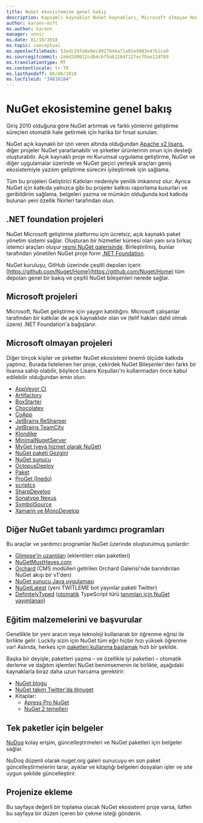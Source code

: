 ```yaml
---
title: NuGet ekosistemine genel bakış
description: Kapsamlı kaynaklar NuGet kaynakları, Microsoft olmayan NuGet projeleri, yardımcı programlar ve eğitim malzemelerinizin de dahil olmak üzere NuGet ekosistemindeki.
author: karann-msft
ms.author: karann
manager: unnir
ms.date: 01/18/2018
ms.topic: conceptual
ms.openlocfilehash: 52edc29fe8e9ec8927844a71a01e4983e47b1ce0
ms.sourcegitcommit: 2a6d200012cdb4cbf5ab1264f12fecf9ae12d769
ms.translationtype: MT
ms.contentlocale: tr-TR
ms.lasthandoff: 06/06/2018
ms.locfileid: "34818184"
---
```

# <a name="an-overview-of-the-nuget-ecosystem"></a>NuGet ekosistemine genel bakış

Giriş 2010 olduğuna göre NuGet artırmak ve farklı yönlerini geliştirme süreçleri otomatik hale getirmek için harika bir fırsat sunulan.

NuGet açık kaynaklı bir izin veren altında olduğundan [Apache v2 lisans](http://choosealicense.com/licenses/apache/), diğer projeler NuGet yararlanabilir ve şirketler ürünlerinin onun için desteği oluşturabilir. Açık kaynaklı proje mı Kurumsal uygulama geliştirme, NuGet ve diğer uygulamalar üzerinde ve NuGet geçici yerleşik araçları geniş ekosistemiyle yazılım geliştirme sürecini iyileştirmek için sağlama.

Tüm bu projeleri Geliştirici Katkıları nedeniyle yenilik imkanınız olur. Ayrıca NuGet için katkıda yalnızca gibi bu projeler katkısı raporlama kusurları ve geribildirim sağlama, belgeleri yazma ve mümkün olduğunda kod katkıda bulunan yeni özellik fikirleri tarafından olun.

## <a name="net-foundation-projects"></a>.NET foundation projeleri

NuGet Microsoft geliştirme platformu için ücretsiz, açık kaynaklı paket yönetim sistemi sağlar. Oluşturan bir hizmetler kümesi olan yanı sıra birkaç istemci araçları oluşur [resmi NuGet galerisinde](http://www.nuget.org). Birleştirilmiş, bunlar tarafından yönetilen NuGet proje form [.NET Foundation](http://www.dotnetfoundation.org/).

NuGet kuruluşu, GitHub üzerinde çeşitli depoları içerir. [https://github.com/Nuget/Home](https://github.com/Nuget/Home) tüm depoları genel bir bakış ve çeşitli NuGet bileşenleri nerede sağlar.

## <a name="microsoft-projects"></a>Microsoft projeleri

Microsoft, NuGet geliştirme için yaygın katıldığını. Microsoft çalışanlar tarafından bir katkılar de açık kaynaklıdır olan ve (telif hakları dahil olmak üzere) .NET Foundation'a bağışlanır.

## <a name="non-microsoft-projects"></a>Microsoft olmayan projeleri

Diğer birçok kişiler ve şirketler NuGet ekosistemi önemli ölçüde katkıda yaptınız. Burada listelenen her proje, çekirdek NuGet Bileşenler'den farklı bir lisansa sahip olabilir, böylece Lisans Koşulları'nı kullanmadan önce kabul edilebilir olduğundan emin olun:

- [AppVeyor CI](https://www.appveyor.com/)
- [Artifactory](https://www.jfrog.com/artifactory/)
- [BoxStarter](http://boxstarter.org/)
- [Chocolatey](https://chocolatey.org/)
- [CoApp](http://coapp.org/)
- [JetBrains ReSharper](https://resharper-plugins.jetbrains.com/)
- [JetBrains TeamCity](https://www.jetbrains.com/teamcity/)
- [Klondike](https://github.com/themotleyfool/Klondike)
- [MinimalNugetServer](https://github.com/TanukiSharp/MinimalNugetServer)
- [MyGet (veya hizmet olarak NuGet)](http://www.myget.org/)
- [NuGet paketi Gezgini](https://github.com/NuGetPackageExplorer/NuGetPackageExplorer)
- [NuGet sunucu](http://nugetserver.net/)
- [OctopusDeploy](https://octopus.com/)
- [Paket](https://fsprojects.github.io/Paket/)
- [ProGet (Inedo)](http://inedo.com/proget)
- [scriptcs](http://scriptcs.net/)
- [SharpDevelop](http://community.sharpdevelop.net/blogs/mattward/archive/2011/01/23/NuGetSupportInSharpDevelop.aspx)
- [Sonatype Nexus](http://www.sonatype.com/nexus-repository-sonatype)
- [SymbolSource](http://www.symbolsource.org/Public)
- [Xamarin ve MonoDevelop](https://github.com/mrward/monodevelop-nuget-addin)

## <a name="other-nuget-based-utilities"></a>Diğer NuGet tabanlı yardımcı programları

Bu araçlar ve yardımcı programlar NuGet üzerinde oluşturulmuş şunlardır:

- [Glimpse'in uzantıları](http://getglimpse.com/Packages) (eklentileri olan paketleri)
- [NuGetMustHaves.com](http://nugetmusthaves.com/)
- [Orchard](http://www.orchardproject.net/) (CMS modülleri getirilen Orchard Galerisi'nde barındırılan NuGet akışı bir v1'den)
- [NuGet sunucu Java uygulaması](http://jonnyzzz.com/blog/2012/03/07/nuget-server-in-pure-java/)
- [NuGetLatest](https://twitter.com/NuGetLatest) (yeni TWİTLEME bot yayınlar paketi Twitter)
- [DefinitelyTyped](http://definitelytyped.org/) ([otomatik](https://github.com/DefinitelyTyped/NugetAutomation/) TypeScript türü [tanımları için NuGet yayımlanan](http://www.nuget.org/packages?q=DefinitelyTyped))

## <a name="training-materials-and-references"></a>Eğitim malzemelerini ve başvurular

Genellikle bir yeni aracın veya teknoloji kullanarak bir öğrenme eğrisi ile birlikte gelir. Luckily sizin için NuGet tüm eğri hiçbir hızı yüksek öğrenme var! Aslında, herkes için [paketleri kullanma başlamak](../quickstart/use-a-package.md) hızlı bir şekilde.

Başka bir deyişle, paketleri yazma – ve özellikle iyi paketleri – otomatik derleme ve dağıtım işlemleri NuGet benimsemenin ile birlikte, aşağıdaki kaynaklarla biraz daha uzun harcama gerektirir:

- [NuGet blogu](http://blog.nuget.org/)
- [NuGet takım Twitter'da @nuget](http://twitter.com/nuget)
- Kitaplar:
  - [Apress Pro NuGet](http://bit.ly/ProNuGet)
  - [NuGet 2 temelleri](http://www.amazon.com/NuGet-2-Essentials-Damir-Arh-ebook/dp/B00GTQD5M4)

## <a name="documentation-for-individual-packages"></a>Tek paketler için belgeler

[NuDoq](http://nudoq.org) kolay erişim, güncelleştirmeleri ve NuGet paketleri için belgeler sağlar.

NuDoq düzenli olarak nuget.org galeri sunucuyu en son paket güncelleştirmelerini tarar, ayıklar ve kitaplığı belgeleri dosyaları işler ve site uygun şekilde güncelleştirir.

## <a name="adding-your-project"></a>Projenize ekleme

Bu sayfaya değerli bir toplama olacak NuGet ekosistemi proje varsa, lütfen bu sayfaya bir düzen içeren bir çekme isteği gönderin.
